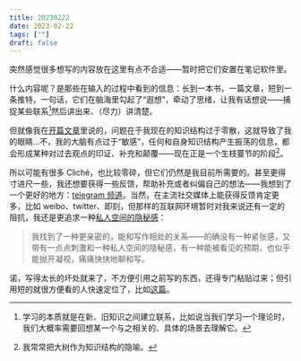 ```yaml
---
title: 20230222
date: 2023-02-22
tags: [""]
draft: false
---
```


突然感觉很多想写的内容放在这里有点不合适——暂时把它们安置在笔记软件里。

什么内容呢？是那些在输入的过程中看到的信息：长到一本书，一篇文章，短到一条推特，一句话，它们在脑海里勾起了“遐想”，牵动了思绪，让我有话想说——捕捉某些联系[^1]然后讲出来、（尽力）讲清楚。

但就像我在[开篇文章](https://mazine.netlify.app/posts/bokekaipian-suiyiliaoliao/)里说的，问题在于我现在的知识结构过于零散，这就导致了我的眼睛...不，我的大脑有点过于“敏感”，任何和自身知识结构产生振荡的信息，都会形成某种对过去观点的印证、补充和颠覆——现在正是一个生枝蔓节的阶段[^2]。

所以可能有很多 Cliché，也比较零碎，但它们仍然是我目前所需要的。甚至更得寸进尺一些，我还想要获得一些反馈，帮助补充或者纠偏自己的想法——我想到了一个更好的地方：[telegram 频道](https://t.me/mazinestalk)。当然，在主流社交媒体上能获得反馈肯定更多，比如 weibo、twitter、即刻，但那样的互联网环境暂时对我来说还有一定的阻抗，我还是更追求一种[私人空间的隐秘感](https://mazine.netlify.app/posts/bokekaipian-suiyiliaoliao/)：

> 我找到了一种更亲密的，能和写作相处的关系——的确没有一种紧张感，又带有一点点刺激和一种私人空间的隐秘感，有一种能被看见的预期，也似乎能抛开凝视，痛痛快快地聊和写。

诺，写得太长的坏处就来了，不方便引用之前写的东西，还得专门粘贴过来；但引用短的就很方便看的人快速定位了，比如[这篇](https://mazine.netlify.app/essays/20230217/)。

[^1]: 学习的本质就是在新、旧知识之间建立联系，比如说当我们学习一个理论时，我们大概率需要回想某一个与之相关的、具体的场景去理解它。
[^2]: 我常常把大树作为知识结构的隐喻。
